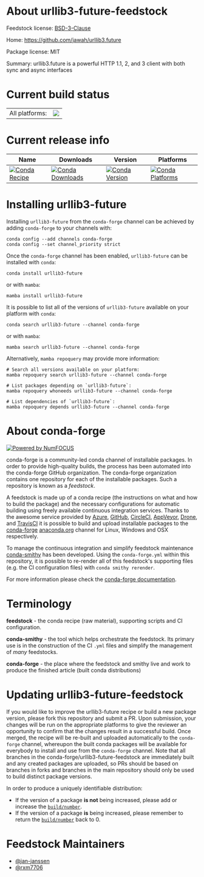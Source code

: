 About urllib3-future-feedstock
==============================

Feedstock license: [BSD-3-Clause](https://github.com/conda-forge/urllib3-future-feedstock/blob/main/LICENSE.txt)

Home: https://github.com/jawah/urllib3.future

Package license: MIT

Summary: urllib3.future is a powerful HTTP 1.1, 2, and 3 client with both sync and async interfaces

Current build status
====================


<table><tr><td>All platforms:</td>
    <td>
      <a href="https://dev.azure.com/conda-forge/feedstock-builds/_build/latest?definitionId=23568&branchName=main">
        <img src="https://dev.azure.com/conda-forge/feedstock-builds/_apis/build/status/urllib3-future-feedstock?branchName=main">
      </a>
    </td>
  </tr>
</table>

Current release info
====================

| Name | Downloads | Version | Platforms |
| --- | --- | --- | --- |
| [![Conda Recipe](https://img.shields.io/badge/recipe-urllib3--future-green.svg)](https://anaconda.org/conda-forge/urllib3-future) | [![Conda Downloads](https://img.shields.io/conda/dn/conda-forge/urllib3-future.svg)](https://anaconda.org/conda-forge/urllib3-future) | [![Conda Version](https://img.shields.io/conda/vn/conda-forge/urllib3-future.svg)](https://anaconda.org/conda-forge/urllib3-future) | [![Conda Platforms](https://img.shields.io/conda/pn/conda-forge/urllib3-future.svg)](https://anaconda.org/conda-forge/urllib3-future) |

Installing urllib3-future
=========================

Installing `urllib3-future` from the `conda-forge` channel can be achieved by adding `conda-forge` to your channels with:

```
conda config --add channels conda-forge
conda config --set channel_priority strict
```

Once the `conda-forge` channel has been enabled, `urllib3-future` can be installed with `conda`:

```
conda install urllib3-future
```

or with `mamba`:

```
mamba install urllib3-future
```

It is possible to list all of the versions of `urllib3-future` available on your platform with `conda`:

```
conda search urllib3-future --channel conda-forge
```

or with `mamba`:

```
mamba search urllib3-future --channel conda-forge
```

Alternatively, `mamba repoquery` may provide more information:

```
# Search all versions available on your platform:
mamba repoquery search urllib3-future --channel conda-forge

# List packages depending on `urllib3-future`:
mamba repoquery whoneeds urllib3-future --channel conda-forge

# List dependencies of `urllib3-future`:
mamba repoquery depends urllib3-future --channel conda-forge
```


About conda-forge
=================

[![Powered by
NumFOCUS](https://img.shields.io/badge/powered%20by-NumFOCUS-orange.svg?style=flat&colorA=E1523D&colorB=007D8A)](https://numfocus.org)

conda-forge is a community-led conda channel of installable packages.
In order to provide high-quality builds, the process has been automated into the
conda-forge GitHub organization. The conda-forge organization contains one repository
for each of the installable packages. Such a repository is known as a *feedstock*.

A feedstock is made up of a conda recipe (the instructions on what and how to build
the package) and the necessary configurations for automatic building using freely
available continuous integration services. Thanks to the awesome service provided by
[Azure](https://azure.microsoft.com/en-us/services/devops/), [GitHub](https://github.com/),
[CircleCI](https://circleci.com/), [AppVeyor](https://www.appveyor.com/),
[Drone](https://cloud.drone.io/welcome), and [TravisCI](https://travis-ci.com/)
it is possible to build and upload installable packages to the
[conda-forge](https://anaconda.org/conda-forge) [anaconda.org](https://anaconda.org/)
channel for Linux, Windows and OSX respectively.

To manage the continuous integration and simplify feedstock maintenance
[conda-smithy](https://github.com/conda-forge/conda-smithy) has been developed.
Using the ``conda-forge.yml`` within this repository, it is possible to re-render all of
this feedstock's supporting files (e.g. the CI configuration files) with ``conda smithy rerender``.

For more information please check the [conda-forge documentation](https://conda-forge.org/docs/).

Terminology
===========

**feedstock** - the conda recipe (raw material), supporting scripts and CI configuration.

**conda-smithy** - the tool which helps orchestrate the feedstock.
                   Its primary use is in the construction of the CI ``.yml`` files
                   and simplify the management of *many* feedstocks.

**conda-forge** - the place where the feedstock and smithy live and work to
                  produce the finished article (built conda distributions)


Updating urllib3-future-feedstock
=================================

If you would like to improve the urllib3-future recipe or build a new
package version, please fork this repository and submit a PR. Upon submission,
your changes will be run on the appropriate platforms to give the reviewer an
opportunity to confirm that the changes result in a successful build. Once
merged, the recipe will be re-built and uploaded automatically to the
`conda-forge` channel, whereupon the built conda packages will be available for
everybody to install and use from the `conda-forge` channel.
Note that all branches in the conda-forge/urllib3-future-feedstock are
immediately built and any created packages are uploaded, so PRs should be based
on branches in forks and branches in the main repository should only be used to
build distinct package versions.

In order to produce a uniquely identifiable distribution:
 * If the version of a package **is not** being increased, please add or increase
   the [``build/number``](https://docs.conda.io/projects/conda-build/en/latest/resources/define-metadata.html#build-number-and-string).
 * If the version of a package **is** being increased, please remember to return
   the [``build/number``](https://docs.conda.io/projects/conda-build/en/latest/resources/define-metadata.html#build-number-and-string)
   back to 0.

Feedstock Maintainers
=====================

* [@jan-janssen](https://github.com/jan-janssen/)
* [@rxm7706](https://github.com/rxm7706/)

